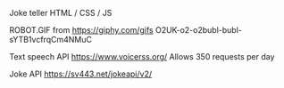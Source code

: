 Joke teller
HTML / CSS / JS

ROBOT.GIF from https://giphy.com/gifs O2UK-o2-o2bubl-bubl-sYTB1vcfrqCm4NMuC

Text speech API
https://www.voicerss.org/
Allows 350 requests per day

Joke API
https://sv443.net/jokeapi/v2/
